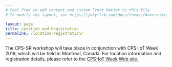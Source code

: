 ```yaml
---
# Feel free to add content and custom Front Matter to this file.
# To modify the layout, see https://jekyllrb.com/docs/themes/#overriding-theme-defaults

layout: page
title: Location and Registration
permalink: /location-registration/
---
```


The CPS-SR workshop will take place in conjunction with CPS-IoT Week 2019, which will be held in Montreal, Canada. For location information and registration details, please refer to the <a href="http://cpslab.cs.mcgill.ca/cpsiotweek2019/index.html" target="_blank">CPS-IoT Week Web site.</a>
